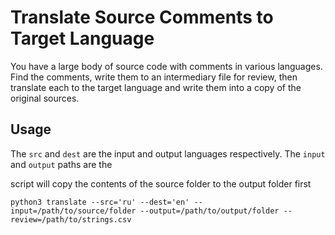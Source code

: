 Translate Source Comments to Target Language
============================================

You have a large body of source code with comments in various languages. Find
the comments, write them to an intermediary file for review, then translate
each to the target language and write them into a copy of the original sources.

## Usage 

The `src` and `dest` are the input and output languages respectively. The
`input` and `output` paths are the 

script
will copy the contents of the source folder to the output folder first

    python3 translate --src='ru' --dest='en' --input=/path/to/source/folder --output=/path/to/output/folder --review=/path/to/strings.csv